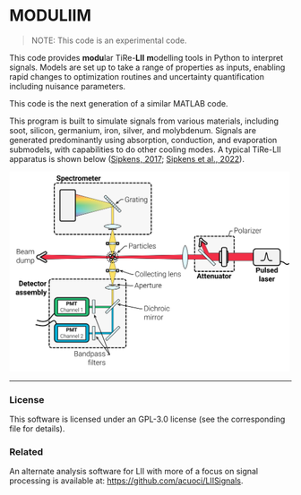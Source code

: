 # MODULIIM

> NOTE: This code is an experimental code.

This code provides **modu**lar TiRe-**LII** **m**odelling tools in Python to interpret signals. Models are set up to take a range of properties as inputs, enabling rapid changes to optimization routines and uncertainty quantification including nuisance parameters.

This code is the next generation of a similar MATLAB code. 

This program is built to simulate signals from various materials, including soot, silicon, germanium, iron, silver, and molybdenum. Signals are generated predominantly using absorption, conduction, and evaporation submodels, with capabilities to do other cooling modes. A typical TiRe-LII apparatus is shown below ([Sipkens, 2017][SipkensThesis]; [Sipkens et al., 2022][SipkensReview]). 

<p align="left">
  <img width="500" src="docs/tirelii_schematic.svg">
</p>


-----------------------------------

### License

This software is licensed under an GPL-3.0 license (see the corresponding file for details).

### Related

An alternate analysis software for LII with more of a focus on signal processing is available at: https://github.com/acuoci/LIISignals. 


[SipkensThesis]:https://uwspace.uwaterloo.ca/handle/10012/13860

[SipkensReview]:https://doi.org/10.1007/s00340-022-07769-z